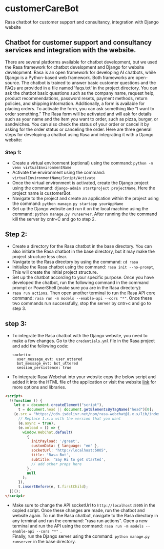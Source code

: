 # customerCareBot
Rasa chatbot for customer support and consultancy, integration with Django website
## Chatbot for customer support and consultancy services and integration with the website.
There are several platforms available for chatbot development, but we used the Rasa framework for chatbot development and 
Django for website development. Rasa is an open framework for developing AI chatbots, while Django is a Python-based web framework. Both frameworks are open-source.
The chatbot is trained to answer basic customer questions and the FAQs are provided in a file named 'faqs.txt' in the project 
directory. You can ask the chatbot basic questions such as the company name, request help, product recommendations, password
resets, payment methods, return policies, and shipping information. Additionally, a form is available for placing orders. 
To activate the form, you can ask something like "I want to order something." The Rasa form will be activated and will
ask for details such as your name and the item you want to order, such as pizza, burger, or sandwiches.
You can also check the status of your order or cancel it by asking for the order status or canceling the order.
Here are three general steps for developing a chatbot using Rasa and integrating it with a Django website:

### Step 1:
- Create a virtual environment (optional) using the command: `python -m venv virtualEnvironmentName`
- Activate the environment using the command: `virtualEnvironmentName/Script/Activate`
- Once the virtual environment is activated, create the Django project using the command: `django-admin startproject projectName`, Here the project name is customerBot.
- Navigate to the project and create an application within the project using the command: `python manage.py startapp yourAppName`
- Set up the Django website and run it on the local machine using the command: `python manage.py runserver`. After running the
  the command kill the server by cntr+C and go to step 2.

## Step 2:
- Create a directory for the Rasa chatbot in the base directory. You can also initiate the Rasa chatbot in the base directory,
  but it may make the project structure less clear.
- Navigate to the Rasa directory by using the command: `cd rasa`
- Initialize the Rasa chatbot using the command: `rasa init --no-prompt`, This will create the initial project structure.
- Set up the chatbot according to your specific purpose. Once you have developed the chatbot, run the following command
  in the command prompt or PowerShell (make sure you are in the Rasa directory):
- `rasa run actions`. Then open another terminal to run the Rasa API core command: `rasa run -m models --enable-api --cors "*"`.
  Once these two commands run successfully, stop the server by cntr+c and go to step 3.

## step 3:
- To integrate the Rasa chatbot with the Django website, you need to make a few changes. Go to the `credentials.yml` file in the
  Rasa project and add the following code:
  ```  
  socketio:  
    user_message_evt: user_uttered  
    bot_message_evt: bot_uttered  
    session_persistence: true
  ```
- To integrate Rasa Webchat into your website copy the below script and added it into the HTML file of the application
  or visit the website [link](https://github.com/botfront/rasa-webchat) for more options and libraries.

```html
<script>
  !(function () {
    let e = document.createElement("script"),
      t = document.head || document.getElementsByTagName("head")[0];
    (e.src = "https://cdn.jsdelivr.net/npm/rasa-webchat@1.x.x/lib/index.js"),
      // Replace 1.x.x with the version that you want
      (e.async = true),
      (e.onload = () => {
        window.WebChat.default(
          {
            initPayload: '/greet',
            customData: { language: "en" },
            socketUrl: "http://localhost:5005",
            title: 'Rasa Bot',
            subtitle: 'Say Hi to get started',
            // add other props here
          },
          null
        );
      }),
      t.insertBefore(e, t.firstChild);
  })();
</script>
```  
- Make sure to change the API socketUrl to `http://localhost:5005` in the copied script. Once these changes are made,
  run the chatbot and website again. To run the Rasa chatbot, navigate to the Rasa directory in any terminal and run
  the command: "rasa run actions". Open a new terminal and run the API using the command: `rasa run -m models --enable-api --cors "*" `.  
  Finally, run the Django server using the command: `python manage.py runserver` in the base directory.
